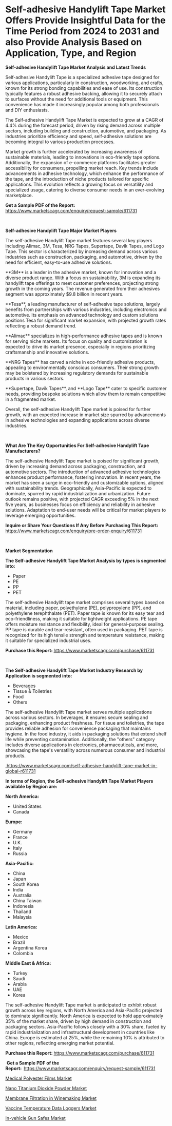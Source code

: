 <p><h1>Self-adhesive Handylift Tape Market Offers Provide Insightful Data for the Time Period from 2024 to 2031 and also Provide Analysis Based on Application, Type, and Region</h1></p><p><strong>Self-adhesive Handylift Tape Market Analysis and Latest Trends</strong></p>
<p><p>Self-adhesive Handylift Tape is a specialized adhesive tape designed for various applications, particularly in construction, woodworking, and crafts, known for its strong bonding capabilities and ease of use. Its construction typically features a robust adhesive backing, allowing it to securely attach to surfaces without the need for additional tools or equipment. This convenience has made it increasingly popular among both professionals and DIY enthusiasts.</p><p>The Self-adhesive Handylift Tape Market is expected to grow at a CAGR of 4.4% during the forecast period, driven by rising demand across multiple sectors, including building and construction, automotive, and packaging. As industries prioritize efficiency and speed, self-adhesive solutions are becoming integral to various production processes.</p><p>Market growth is further accelerated by increasing awareness of sustainable materials, leading to innovations in eco-friendly tape options. Additionally, the expansion of e-commerce platforms facilitates greater accessibility for consumers, propelling market reach. Key trends include advancements in adhesive technology, which enhance the performance of the tape, and the introduction of niche products tailored for specific applications. This evolution reflects a growing focus on versatility and specialized usage, catering to diverse consumer needs in an ever-evolving marketplace.</p></p>
<p><strong>Get a Sample PDF of the Report:&nbsp;</strong> <a href="https://www.marketscagr.com/enquiry/request-sample/611731?utm_campaign=1576&utm_medium=2&utm_source=Github&utm_content=ia&utm_term=12102024&utm_id=self-adhesive-handylift-tape">https://www.marketscagr.com/enquiry/request-sample/611731</a></p>
<p>&nbsp;</p>
<p><strong>Self-adhesive Handylift Tape Major Market Players</strong></p>
<p><p>The self-adhesive Handylift Tape market features several key players including Alimac, 3M, Tesa, NRG Tapes, Supertape, Davik Tapes, and Logo Tape. This sector is characterized by increasing demand across various industries such as construction, packaging, and automotive, driven by the need for efficient, easy-to-use adhesive solutions.</p><p>**3M** is a leader in the adhesive market, known for innovation and a diverse product range. With a focus on sustainability, 3M is expanding its handylift tape offerings to meet customer preferences, projecting strong growth in the coming years. The revenue generated from their adhesives segment was approximately $9.8 billion in recent years.</p><p>**Tesa**, a leading manufacturer of self-adhesive tape solutions, largely benefits from partnerships with various industries, including electronics and automotive. Its emphasis on advanced technology and custom solutions positions Tesa for significant market expansion, with projected growth rates reflecting a robust demand trend.</p><p>**Alimac** specializes in high-performance adhesive tapes and is known for serving niche markets. Its focus on quality and customization is expected to drive its market presence, especially in regions prioritizing craftsmanship and innovative solutions.</p><p>**NRG Tapes** has carved a niche in eco-friendly adhesive products, appealing to environmentally conscious consumers. Their strong growth may be bolstered by increasing regulatory demands for sustainable products in various sectors.</p><p>**Supertape, Davik Tapes**, and **Logo Tape** cater to specific customer needs, providing bespoke solutions which allow them to remain competitive in a fragmented market.</p><p>Overall, the self-adhesive Handylift Tape market is poised for further growth, with an expected increase in market size spurred by advancements in adhesive technologies and expanding applications across diverse industries.</p></p>
<p>&nbsp;</p>
<p><strong>What Are The Key Opportunities For Self-adhesive Handylift Tape Manufacturers?</strong></p>
<p><p>The self-adhesive Handylift Tape market is poised for significant growth, driven by increasing demand across packaging, construction, and automotive sectors. The introduction of advanced adhesive technologies enhances product performance, fostering innovation. In recent years, the market has seen a surge in eco-friendly and customizable options, aligned with sustainability trends. Geographically, Asia-Pacific is expected to dominate, spurred by rapid industrialization and urbanization. Future outlook remains positive, with projected CAGR exceeding 5% in the next five years, as businesses focus on efficiency and reliability in adhesive solutions. Adaptation to end-user needs will be critical for market players to leverage emerging opportunities.</p></p>
<p><strong>Inquire or Share Your Questions If Any Before Purchasing This Report:</strong> <a href="https://www.marketscagr.com/enquiry/pre-order-enquiry/611731?utm_campaign=1576&utm_medium=2&utm_source=Github&utm_content=ia&utm_term=12102024&utm_id=self-adhesive-handylift-tape">https://www.marketscagr.com/enquiry/pre-order-enquiry/611731</a></p>
<p>&nbsp;</p>
<p><strong>Market Segmentation</strong></p>
<p><strong>The Self-adhesive Handylift Tape Market Analysis by types is segmented into:</strong></p>
<p><ul><li>Paper</li><li>PE</li><li>PP</li><li>PET</li></ul></p>
<p><p>The self-adhesive Handylift tape market comprises several types based on material, including paper, polyethylene (PE), polypropylene (PP), and polyethylene terephthalate (PET). Paper tape is known for its easy tear and eco-friendliness, making it suitable for lightweight applications. PE tape offers moisture resistance and flexibility, ideal for general-purpose sealing. PP tape is durable and tear-resistant, often used in packaging. PET tape is recognized for its high tensile strength and temperature resistance, making it suitable for specialized industrial uses.</p></p>
<p><strong>Purchase this Report:&nbsp;</strong><a href="https://www.marketscagr.com/purchase/611731?utm_campaign=1576&utm_medium=2&utm_source=Github&utm_content=ia&utm_term=12102024&utm_id=self-adhesive-handylift-tape">https://www.marketscagr.com/purchase/611731</a></p>
<p>&nbsp;</p>
<p><strong>The Self-adhesive Handylift Tape Market Industry Research by Application is segmented into:</strong></p>
<p><ul><li>Beverages</li><li>Tissue & Toiletries</li><li>Food</li><li>Others</li></ul></p>
<p><p>The self-adhesive Handylift Tape market serves multiple applications across various sectors. In beverages, it ensures secure sealing and packaging, enhancing product freshness. For tissue and toiletries, the tape provides reliable adhesion for convenience packaging that maintains hygiene. In the food industry, it aids in packaging solutions that extend shelf life while preventing contamination. Additionally, the "others" category includes diverse applications in electronics, pharmaceuticals, and more, showcasing the tape's versatility across numerous consumer and industrial products.</p></p>
<p><a href="https://www.marketscagr.com/self-adhesive-handylift-tape-market-in-global-r611731?utm_campaign=1576&utm_medium=2&utm_source=Github&utm_content=ia&utm_term=12102024&utm_id=self-adhesive-handylift-tape">&nbsp;https://www.marketscagr.com/self-adhesive-handylift-tape-market-in-global-r611731</a></p>
<p><strong>In terms of Region, the Self-adhesive Handylift Tape Market Players available by Region are:</strong></p>
<p>
    <p> <strong> North America: </strong>
        <ul>
            <li>United States</li>
            <li>Canada</li>
        </ul>
        </p> 
    <p> <strong> Europe: </strong>
        <ul>
            <li>Germany</li>
            <li>France</li>
            <li>U.K.</li>
            <li>Italy</li>
            <li>Russia</li>
        </ul>
        </p> 
    <p> <strong> Asia-Pacific: </strong>
        <ul>
            <li>China</li>
            <li>Japan</li>
            <li>South Korea</li>
            <li>India</li>
            <li>Australia</li>
            <li>China Taiwan</li>
            <li>Indonesia</li>
            <li>Thailand</li>
            <li>Malaysia</li>
        </ul>
        </p> 
    <p> <strong> Latin America: </strong>
        <ul>
            <li>Mexico</li>
            <li>Brazil</li>
            <li>Argentina Korea</li>
            <li>Colombia</li>
        </ul>
        </p> 
    <p> <strong> Middle East & Africa: </strong>
        <ul>
            <li>Turkey</li>
            <li>Saudi</li>
            <li>Arabia</li>
            <li>UAE</li>
            <li>Korea</li>
        </ul>
    </p>
    </p>
<p><p>The self-adhesive Handylift Tape market is anticipated to exhibit robust growth across key regions, with North America and Asia-Pacific projected to dominate significantly. North America is expected to hold approximately 35% of the market share, driven by high demand in construction and packaging sectors. Asia-Pacific follows closely with a 30% share, fueled by rapid industrialization and infrastructural development in countries like China. Europe is estimated at 25%, while the remaining 10% is attributed to other regions, reflecting emerging market potential.</p></p>
<p><strong>Purchase this Report: </strong><a href="https://www.marketscagr.com/purchase/611731?utm_campaign=1576&utm_medium=2&utm_source=Github&utm_content=ia&utm_term=12102024&utm_id=self-adhesive-handylift-tape">https://www.marketscagr.com/purchase/611731</a></p>
<p>&nbsp;<strong>Get a Sample PDF of the Report:&nbsp;&nbsp;</strong><a href="https://www.marketscagr.com/enquiry/request-sample/611731?utm_campaign=1576&utm_medium=2&utm_source=Github&utm_content=ia&utm_term=12102024&utm_id=self-adhesive-handylift-tape">https://www.marketscagr.com/enquiry/request-sample/611731</a></p>
<p><strong></strong></p>
<p><p><a href="https://github.com/ChiragRP21/Market-Research-Report-List-6/blob/main/medical-polyester-films-market.md?utm_campaign=1576&utm_medium=2&utm_source=Github&utm_content=ia&utm_term=12102024&utm_id=self-adhesive-handylift-tape">Medical Polyester Films Market</a></p><p><a href="https://github.com/antoninamorec/Market-Research-Report-List-1/blob/main/nano-titanium-dioxide-powder-market.md?utm_campaign=1576&utm_medium=2&utm_source=Github&utm_content=ia&utm_term=12102024&utm_id=self-adhesive-handylift-tape">Nano Titanium Dioxide Powder Market</a></p><p><a href="https://www.linkedin.com/pulse/membrane-filtration-winemaking-revenue-growth-report-4elbe?utm_campaign=1576&utm_medium=2&utm_source=Github&utm_content=ia&utm_term=12102024&utm_id=self-adhesive-handylift-tape">Membrane Filtration in Winemaking Market</a></p><p><a href="https://www.linkedin.com/pulse/global-vaccine-temperature-data-loggers-market-size-trends-analysis-i4pce?utm_campaign=1576&utm_medium=2&utm_source=Github&utm_content=ia&utm_term=12102024&utm_id=self-adhesive-handylift-tape">Vaccine Temperature Data Loggers Market</a></p><p><a href="https://www.linkedin.com/pulse/opportunities-challenges-in-vehicle-gun-safes-market-strategic-xm8jf?utm_campaign=1576&utm_medium=2&utm_source=Github&utm_content=ia&utm_term=12102024&utm_id=self-adhesive-handylift-tape">In-vehicle Gun Safes Market</a></p></p>